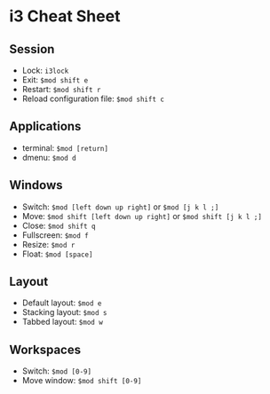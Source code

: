 # i3 Cheat Sheet

## Session
* Lock: `i3lock`
* Exit: `$mod shift e`
* Restart: `$mod shift r`
* Reload configuration file: `$mod shift c`

## Applications
* terminal: `$mod [return]`
* dmenu: `$mod d`

## Windows
* Switch: `$mod [left down up right]` or `$mod [j k l ;]`
* Move: `$mod shift [left down up right]` or `$mod shift [j k l ;]`
* Close: `$mod shift q`
* Fullscreen: `$mod f`
* Resize: `$mod r`
* Float: `$mod [space]`

## Layout
* Default layout: `$mod e`
* Stacking layout: `$mod s`
* Tabbed layout: `$mod w`

## Workspaces
* Switch: `$mod [0-9]`
* Move window: `$mod shift [0-9]`
